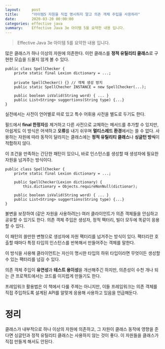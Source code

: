 ```yaml
---
layout:     post
title:      "아이템5 자원을 직접 명시하지 말고 의존 객체 주입을 사용하라"
date:       2020-03-20 00:00:00
categories: effective java
summary:    Effective Java 3e 아이템 5을 요약한 내용 입니다.
---
```


> Effective Java 3e 아이템 5를 요약한 내용 입니다.

많은 클래스가 하나 이상의 자원에 의존한다. 이런 클래스를 **정적 유틸리티 클래스**로 구현한 모습을 드물지 않게 볼 수 있다. 

    public class SpellChecker {
    	privte static final Lexion dictionary = ...;
    
    	private SpellChecker() {} // 객체 생성 방지
    	public static SpellChecher INSTANCE = new SpellChecker(...);
    
    	public boolean isValid(String word) { ... }
    	public List<String> suggertions(String type) {...}
    }

실전에서는 사전이 언어별로 따로 있고 특수 어휘용 사전을 별도로 두기도 한다. 

필드에서 **final 한정자**를 제거하고 다른 사전으로 교체하는 메서드를 추가할 수 있지만, 아쉽게도 이 방식은 어색하고 **오류**를 내기 쉬우며 **멀티스레드 환경**에서는 쓸 수 없다. 사용하는 자원에 따라 동작이 달라지는 클래스에는 **정적 유틸리티 클래스**나 **싱글턴 방식**이 적합하지 않다. 

이 조건을 만족하는 간단한 패턴이 있으니, 바로 인스턴스를 생성할 때 생성자에 필요한 자원을 넘겨주는 방식이다. 

    public class SpellChecker {
    	privte static final Lexion dictionary = ...;
    
    	public SpellChecker(Lexion dictionary) {
    		this.dictionary = Objects.requireNonNull(dictionar);
    
    	public boolean isValid(String word) { ... }
    	public List<String> suggertions(String type) {...}
    }

불변을 보장하여 (같은 자원을 사용하려는) 여러 클라이언트가 의존 객체들을 안심하고 공유할 수 있기도 한다. 의존 객체 주입은 생성자, 정적 팩터리, 빌더 모두에 똑같이 응용할 수 있다. 

이 패턴의 쓸만한 변형으로 생성자에 자원 팩터리를 넘겨주는 방식이 있다. 팩터리란 호출할 때마다 특정 타입의 인스턴스를 반복해서 만들어주는 객체를 말한다. 

이 방식을 사용해 클라이언트는 자신이 명시한 타입의 하위 타입이라면 무엇이든 생성할 수 있는 팩터리를 넘길 수 있다. 

의존 객체 주입이 **유연성**과 **테스트 용이성**을 개선해주긴 하지만, 의존성이 수천 개나 되는 큰 프로젝트에서는 코드를 이지럽게 만들기도 한다. 

프레임워크 활용법은 이 책에서 다룰 주제는 아니지만, 이들 프레임워크는 의존 객체를 직접 주입하도록 설계된 API를 알맞게 응용해 사용하고 있음을 언급해둔다. 

# 정리

클래스가 내부적으로 하나 이상의 자원에 의존하고, 그 자원이 클래스 동작에 영향을 준다면 싱글턴과 정적 유틸리티 클래스는 사용하지 않는 것이 좋다. 이 자원들을 클래스가 직접 만들게 해서도 안된다.